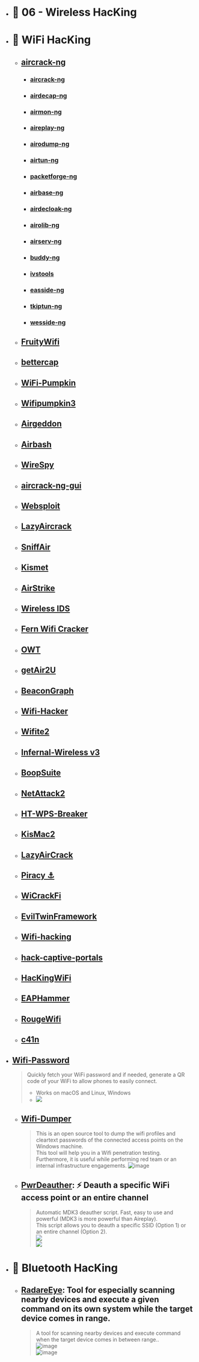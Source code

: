 - # 🔸 06 - Wireless HacKing
- # 🔸 WiFi HacKing
  - ## [aircrack-ng](https://github.com/aircrack-ng/aircrack-ng)
    - ### [aircrack-ng]()
    - ### [airdecap-ng]()
    - ### [airmon-ng]()
    - ### [aireplay-ng]()
    - ### [airodump-ng]()
    - ### [airtun-ng]()
    - ### [packetforge-ng]()
    - ### [airbase-ng]()
    - ### [airdecloak-ng]()
    - ### [airolib-ng]()
    - ### [airserv-ng]()
    - ### [buddy-ng]()
    - ### [ivstools]()
    - ### [easside-ng]()
    - ### [tkiptun-ng]()
    - ### [wesside-ng]()
  - ## [FruityWifi](https://github.com/xtr4nge/FruityWifi)
  - ## [bettercap](https://github.com/bettercap/bettercap)
  - ## [WiFi-Pumpkin](https://github.com/P0cL4bs/WiFi-Pumpkin)
  - ## [Wifipumpkin3](https://github.com/P0cL4bs/wifipumpkin3)
  - ## [Airgeddon](https://github.com/v1s1t0r1sh3r3/airgeddon)
  - ## [Airbash](https://github.com/tehw0lf/airbash)
  - ## [WireSpy](https://github.com/aress31/wirespy)
  - ## [aircrack-ng-gui](https://github.com/t-gitt/aircrack-ng-gui)
  - ## [Websploit](https://github.com/f4rih/websploit)
  - ## [LazyAircrack](https://github.com/3xploitGuy/lazyaircrack)
  - ## [SniffAir](https://github.com/Tylous/SniffAir)
  - ## [Kismet](https://github.com/kismetwireless/kismet)
  - ## [AirStrike](https://github.com/redcode-labs/AirStrike)
  - ## [Wireless IDS](https://github.com/SYWorks/wireless-ids/)
  - ## [Fern Wifi Cracker](https://github.com/savio-code/fern-wifi-cracker)
  - ## [OWT](https://github.com/clu3bot/OWT)
  - ## [getAir2U](https://github.com/v1s1t0r999/getAir2U)
  - ## [BeaconGraph](https://github.com/daddycocoaman/BeaconGraph)
  - ## [Wifi-Hacker](https://github.com/esc0rtd3w/wifi-hacker)
  - ## [Wifite2](https://github.com/derv82/wifite2)
  - ## [Infernal-Wireless v3](https://github.com/entropy1337/infernal-twin)
  - ## [BoopSuite](https://github.com/MisterBianco/BoopSuite)
  - ## [NetAttack2](https://github.com/chrizator/netattack2)
  - ## [HT-WPS-Breaker](https://github.com/SilentGhostX/HT-WPS-Breaker)
  - ## [KisMac2](https://github.com/IGRSoft/KisMac2)
  - ## [LazyAirCrack](https://github.com/3xploitGuy/lazyaircrack)
  - ## [Piracy ⚓️](https://github.com/AnonymousAt3/piracy)
  - ## [WiCrackFi](https://github.com/ShineZex/WiCrackFi)
  - ## [EvilTwinFramework](https://github.com/Esser50K/EvilTwinFramework)
  - ## [Wifi-hacking](https://github.com/sajidhasan15/Wifi-hacking)
  - ## [hack-captive-portals](https://github.com/systematicat/hack-captive-portals)
  - ## [HacKingWiFi](https://github.com/Anlominus/HacKingWiFi)
  - ## [EAPHammer](https://github.com/s0lst1c3/eaphammer)
  - ## [RougeWifi](https://github.com/s0meguy1/RougeWifi)
  - ## [c41n](https://github.com/MS-WEB-BN/c41n/)

- ## [Wifi-Password](https://github.com/sdushantha/wifi-password)
    > Quickly fetch your WiFi password and if needed, generate a QR code of your WiFi to allow phones to easily connect.
    > - Works on macOS and Linux, Windows
    > - ![](https://github.com/sdushantha/wifi-password/raw/master/images/demo.gif)

  - ## [Wifi-Dumper](https://github.com/Viralmaniar/Wifi-Dumper) 
    > This is an open source tool to dump the wifi profiles and cleartext passwords of the connected access points on the Windows machine. <br>
    > This tool will help you in a Wifi penetration testing. <br>
    > Furthermore, it is useful while performing red team or an internal infrastructure engagements.
    > ![image](https://user-images.githubusercontent.com/51442719/173315962-5e4a883b-bfee-4c16-8d1a-75ab4c32f2fe.png)
  - ## [PwrDeauther](https://github.com/adamff24/PwrDeauther): ⚡ Deauth a specific WiFi access point or an entire channel
    > Automatic MDK3 deauther script. Fast, easy to use and powerful (MDK3 is more powerful than Aireplay). <br>
    > This script allows you to deauth a specific SSID (Option 1) or an entire channel (Option 2). <br>
    > ![](https://raw.githubusercontent.com/125K/PwrDeauther/master/img/1.png) <br>
    > ![](https://raw.githubusercontent.com/125K/PwrDeauther/master/img/2.png) <br>



- # 🔸 Bluetooth HacKing
  - ## [RadareEye](https://github.com/souravbaghz/RadareEye): Tool for especially scanning nearby devices and execute a given command on its own system while the target device comes in range.
    > A tool for scanning nearby devices and execute command when the target device comes in between range.. <br>
    > ![image](https://user-images.githubusercontent.com/51442719/173346113-6a95f211-591a-4340-8136-278bb250a5e2.png) <br>
    > ![image](https://user-images.githubusercontent.com/51442719/173346154-ce750b45-52aa-43a7-be14-56a2bef1f8e1.png)





